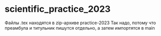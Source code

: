 # scientific_practice_2023
Файлы .tex находятся в zip-архиве practice-2023
Так надо, потому что преамбула и титульник пишутся отдельно, а затем импортятся в main 
